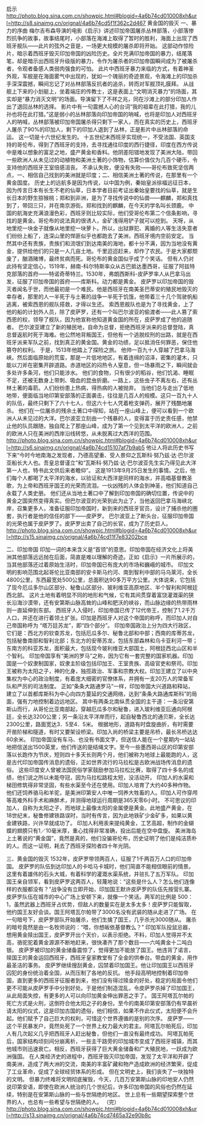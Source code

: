 启示
http://photo.blog.sina.com.cn/showpic.html#blogid=4a6b74cd010008xh&url=http://s8.sinaimg.cn/orignal/4a6b74cd5f1f362c2d467
黄金国的毁灭
一、暴力的序曲
    梅尔吉布森导演的电影《启示》讲述印加帝国屠杀丛林部落，小部落惨烈抗争的故事，故事结尾时，小部落在海滩上取得了暂时的胜利，海面上出现了西班牙舰队——此片的弦外之音是，一场更大规模的屠杀即将开始。
    这部动作惊险片，暗示着西班牙毁灭印加帝国的凶险历史。全片充满印加帝国的暴力，结尾落笔，却是暗示出西班牙升级版的暴力，令作为屠杀者的印加帝国瞬间成为了被屠杀者，令观者备感人类弱肉强食的可怕。
    此片中西班牙暴力来临的方式，有着神圣外观，军舰是在海面雾气中出现的，犹如一个瑰丽的奇迹景观，令海滩上的印加杀手深深震撼，瞬间忘记了对丛林部落反抗者的追杀，转而对军舰顶礼膜拜。
    从战舰上下来的小划艇上，坐着端庄的传教士，这是表面上“文明消灭暴力”的场面，其实却是“暴力消灭文明”的场面。导演留下了不祥之兆，同在沙滩上的部分印加人作出了退回丛林的选择。
    影片中有一句震撼人心的台词“我的祖辈在此打猎，我的儿孙也将在此打猎。”这是弱小的丛林部落向印加帝国的呐喊，也将是印加人对西班牙人的呐喊，丛林部落被印加帝国屠杀得只剩下一家人，而在真实的历史上，西班牙人屠杀了90%的印加人，剩下的印加人退到了丛林，正是影片中丛林部落的命运。
    这一切是十六世纪发生的。
    十五世纪末西班牙实现统一，不受法国、英国支持的哥伦布，得到了西班牙的支持，去寻找通往印度的西行捷径，印度在西方传说中是难以想象的富足之地，盛产黄金和香料。他阴差阳错地发现了美洲大陆，带回一些欧洲人从未见过的动植物和美洲土著的小饰物，估算价值仅为几百个硬币，令支持他的西班牙王室倍感沮丧。
      不承认失败，便没有失败——哥伦布致死坚信两点，一、相信自己找到的美洲就是印度；二、相信美洲土著的传说，在那里有一个黄金国度。
      历史上的远航多是因为传说，以中国为例，秦始皇派徐福远征日本，因为传言日本有长生不老的仙草，日本学者目前考证出秦始皇要找的仙草，就是生长日本的野生猕猴桃；郑和到非洲，是为了寻找传说中的仙兽——麒麟，郑和真找到了，带回三只，并在南京游街。郑和找到的麒麟，在今天的学名叫长颈鹿。
      中国的航海史充满浪漫色彩，西班牙则比较实际，他们受哥伦布第二个信条影响，寻找的是黄金。哥伦布的说法真的很诱人，金矿浅得用铲子就可以挖到。
      天呀，从地里挖一块金子就像从地里挖一块萝卜。所以，出狱罪犯、离婚的人等生活失意者们纷纷上船了，连深山里的悍匪似乎也都跑去了美洲，西班牙境内空前安定。
      当然其中还有贵族，贵族们和流氓们到达南美的海地，都十分不满，因为当地没有黄金，提供给他们的只是一人几亩土地。千里迢迢赶来，却作了农民。于是大家都颓废了，酗酒赌博，最终贫病而死。哥伦布的黄金国似乎成了个笑话。
      但有人仍对此持有坚定信心，1519年，赫南-科尔特斯率众从古巴抵达墨西哥，征服了阿兹特克部落的首府——特诺奇蒂特兰。1530年，弗朗西斯科-皮萨罗率人从巴拿马出发，征服了印加帝国的首府——库斯科。动力都是黄金。
      皮萨罗以印加帝国的毁灭者闻名于世，而他最初是一个难民。他是西班牙在南美圣巴蒂安的殖民地毁灭的幸存者，那里的人一半死于与土著的战争一半死于饥饿，他带着三十几个驾驶帆船逃离，被索西恩的舰队搭救，才得以生还。
      索西恩舰队也是为了寻找黄金，上了他的船的计划外人员，除了皮萨罗，还有一个叫巴尔波亚的偷渡者——此人篡了索西恩的权，领导了舰队，因为他宣称他知道黄金国的所在，皮萨罗成了他的追随者。
      巴尔波亚建立了新的殖民地，自命为总督，拒绝西班牙派来的总督登陆，真总督返航时死于海难。他公然地背叛国王，但他有一个逃脱绞刑的出路，就是在西班牙派来军队之前，找到真正的黄金国。黄金的功绩，足以抵消任何罪恶，保住他篡夺的权利。
      于是，1513年他踏上了探险之旅。
      他帅一百九十人穿越了巴拿马海峡。然后面临原始的荒蛮，那是一片低地地区，有着连绵的沼泽，密集的灌木，只能以刀斧在密集开辟道路。赤道地区的闷热令人窒息，但一场暴雨之下，瞬间就会多处许多条河，他们只能涉水。
    他们的食物，只有很少的稻谷，他们饥渴、睡眠不足，还被无数身上带刺、吸血的昆虫折磨。一路上，这些虫子不离左右，还有丛林土著的毒箭。人们纷纷患上热病，得热病的人被抛弃。
    当他们总与走出了低地地带，便面临当地印第安部落的正面袭击，往往是几百人的规模。这只一百九十人的队伍，最终只剩下了六十七人，但这六十七人凭着枪支弹药，展开了残酷地屠杀。
    他们在一位屠杀的残余土著口中得知，站在一座山峰上，便可以看到一个欧洲人从未见过的大洋。巴尔波亚立刻由一个残暴的人，变得富于历史责任感，他禁止他的队员跟随，独自爬上了那座山峰，成为了第一个见到太平洋的欧洲人，之前的欧洲人只在美洲的西岸沿线转悠，从未脱离过大西洋的范围。
http://photo.blog.sina.com.cn/showpic.html#blogid=4a6b74cd010008xh&url=http://s6.sinaimg.cn/orignal/4a6b74cd15107af7b9ab5
    他让人将此历史书写下来“今时今地南海之发现者，乃德高望重、受人景仰之瓦斯科·努乃兹·达·巴尔波亚船长大人也。吾皇总督谨立”和“瓦斯科·努乃兹·达·巴尔波亚先生实乃得见此大洋第一人也，特书此文供后来者瞻仰”。
    这是1913年9月25日发生的事情。之后，他们每个人都喝了太平洋的海水，以验证和大西洋是同样的海水，并高唱基督教圣歌，为上帝和西班牙国王的光荣而流泪。一伙凶残的人体会到神圣，他们知道自己永载了人类史册。
      他们还从当地土著口中了解到印加帝国的确切位置，传说中的黄金之国突然变得真实。但巴尔波亚的光荣到此为止了，当他返回巴拿马海峡北岸，召集更多人，准备征服印加帝国时，新到来的西班牙官员，设计了捕杀他的圈套，执行者是他的信任的部下——皮萨罗。
      巴尔波亚上了断头台，征服印加帝国的光荣也属于皮萨罗了。皮萨罗出卖了自己的长官，成为了历史巨人。
http://photo.blog.sina.com.cn/showpic.html#blogid=4a6b74cd010008xh&url=http://s15.sinaimg.cn/orignal/4a6b74cd11f7e83202bce
 
二、印加帝国
    印加一词的本来含义是“首领”的意思。印加帝国在经济文化上将美洲其他部落远远抛在后面，简直是难以理解的奇迹。正如《启示》一片所展示的，当其他部落还过着原始生活时，印加帝国已有庞大的市场和巍峨的城市。      印加文明的影响范围北起哥伦比亚南部的安卡斯马约河、南到智利中部的马乌莱河，全长4800公里，东西最宽处500公里，总面积达90多万平方公里。大体说来，它包括了现今厄瓜多尔山区部分、秘鲁山区部分、玻利维亚高原地区、半个智利和阿根廷西北部。
    这片土地有着明显不同的地形和气候，它有其间贯穿着富饶灌溉渠的狭长沿海沙漠带，还有安第斯山脉高耸的山峰和肥沃的峡谷，而山脉边缘的热带雨林则一直延伸到东部。
    西班牙人入侵时，印加帝国已传了12代帝王，控制了1.2千万人口，并还在进行着领土扩张。印加是西班牙人对这个帝国的称呼，而印加人对自己帝国称呼为 “塔万廷苏龙”，即“四个部分”。
    印加帝国政治上分为四大行政区，它们是：西北方的钦查苏龙，包括厄瓜多尔、秘鲁北部和中部；西南的库蒂苏龙，包括秘鲁南部和智利北部；东北方的安蒂苏龙，包括东部森林和乌卡亚利河一带；东南方的科亚苏龙，面积最大，包括现今玻利维亚大部国土，阿根廷西北山区和半个智利。      印加帝国享有“美洲的罗马”之称，因为它有一套完整的国家机器。印加国是一个奴隶制国家，奴隶主阶级包括印加王、王室贵族、高级官吏和祭司。印加王被称为太阳之子，神的化身，独揽政治、军事和宗教大权。印加王建立了以中央集权为中心的政治制度，有着庞大细密的官僚体系，并拥有一支20万人的常备军队和严厉的司法制度。
      正如“条条大路通罗马”一样，印加帝国大兴道路和释站，建立了以首都库斯科为中心向四方蔓延的交通网络，达到“条条大路通库斯科”的局面，强有力地控制着边远地区。      其中有两条北南纵贯全国的主干道：一条沿安第斯山而行，从哥伦比亚南部起，穿越厄瓜多尔和秘鲁，进入玻利维亚后通向阿根廷，全长达3200公里；另一条沿太平洋岸而行，起自秘鲁西北的通贝斯，全长达2300公里，路面宽达3．5至4．5米。
    根据地形，道路有时盘旋曲折，有时需要开凿阶梯和隧道，有时又要架设桥梁。印加入尚的桥梁主要是吊桥，最长吊桥达达60余米。      印加帝国没有车马、也没有书面文字，但送信人能在一个星期内一站站地把信送出1500英里，他们传送的是结绳文字。至今一些墨西哥山区的印第安部落以长跑作为节庆，短则四十多天长则两个月，他们被称为地球上最能跑的人，这是古代印加帝国传消息的遗俗，正如世界流行的马拉松是古欧洲战场传消息的遗俗。
    这些印度安人曾被法国民俗学家鼓励参加马拉松比赛，取得了四十多名的成绩，他们说之所以未能夺冠，因为马拉松路程太短，没活动开。
    印加人的水渠和梯田修筑得非常坚固，有些水渠至今还在使用。印加人培育了大约40多种作物。他们还饲养骆马和羊驼，是美洲印第安人中唯一饲养大牲畜的人。印加人可作穿颅等高难外科手术和麻醉术，并测得地球运行周期是365天零6小时。
    不可思议的印加人，自称为太阳之子，而地球上最像太阳的金属便是黄金。此地盛产黄金，在18世纪末，秘鲁修建铁路误时，当时有传言，因为此地铁矿少金矿多，如果以黄金建铁路，兴许早就成功了。
    印加人利用汞来提纯黄金，工艺高超，制作的金蝴蝶的翅膀只有1／10毫米厚，重心找得非常准确，投出后能在空中盘旋。
    美洲海岛上土著说的“黄金国”，竟然是真的，他们没骗哥伦布，历史证明了他们是纯洁质朴的人。而这一证明，耗去了西班牙探险者四十年光阴。
 
三、黄金国的毁灭
     1532年，皮萨罗带领两百人，征服了1千两百万人口的印加帝国。
    皮萨罗的队伍到达印加人的卡哈马卡城时，他们简直不能相信眼前的情景。这里有着雄伟的石头大城，有着科学的灌溉水渠系统，并驻扎了五万军队。
    印加国王亲自领军，看到皮萨罗这两百人，轻蔑地说：“这些是什么人？怎么他们连像样的衣服都没有？”战争没有立即开始，印加国王默许皮萨罗的队伍先按营扎寨。
    皮萨罗队伍在城市的中心广场上安顿下来，就像一个笑话。两军的比例是 500：1，虽然武器上西班牙占优势，但敌人的数量实在是太多太多！皮萨罗只能智取，他约国王友好会谈。国王阿塔瓦尔帕带了3000名没有武装的随从走进了广场。
 在一句暗号下，皮萨罗部队开始屠杀，他们生擒了国王，几乎杀光3000随从。
    屠杀的暗号竟然是由一名牧师说的：“喂，你想皈依基督教么？”
    印加军队投鼠忌器，想用黄金赎出国王，皮萨罗开出个天价，以表示拒绝。不料，印加人觉得并不太高，骆驼驼着黄金源源不断地赶来，很快凑齐了那个数目——六吨黄金十二吨白银。
    皮萨罗被印加的黄金储备震惊了，觉得更加不能放了国王。他违背了诺言，赎国王的黄金运回西班牙，西班牙皇家教堂有了全金的供奉台。带血的黄金，用作最圣洁的事务。
    皮萨罗继续搜刮黄金，囚禁着印加国王。他让印加国王以西班牙囚犯的身份统治着全国，从而压制了各地的反抗。
    他手段高明地控制着印加帝国，直到更多的西班牙征服者到来，他们没有得过赎金的好处，稳定的局面令他们更不可能从皮萨罗手中分到好处。于是他们制造混乱，令皮萨罗杀掉了印加国王，从此局面失控，有更多的人可以向印加黄金伸出罪恶之手了。
    国王阿塔瓦尔帕的死亡方式是火刑，这倒符合他太阳之子的身份。至今的南美印第安部落仍有早晨祈请太阳的仪式，这是印加古国的遗俗，他们相信，如果不作此仪式，太阳便不会升起。他们赋予了自己巨大的权利，可惜这个世界遵循的是别的次序。
    皮萨罗——这个平民暴发户，竟然处死了一个世界上权力最大的君主。阿塔瓦尔帕死后，印加人有几次起义几乎把西班牙人赶出秘鲁，但他们一直没有最终成功。
    阿塔瓦帕死后，国家结构顷刻间分崩离析，一些主干路旁的印加城市变成了西班牙城镇，而其他城市则迅速衰亡。相反，西班牙获得了巨大黄金储备和广大殖民地，一跃成为欧洲强国。
    在人类经济史的进程中，西班牙毁灭印加帝国，发现了太平洋和开辟了南美洲，造成了两大洲的交流，南美的丰富矿藏和物产造成欧洲的经济繁荣，促成了工业革命，促成了全球经贸体系的形成。
    但在文明史上，我们丧失了一块独特的文明。
    但暴力终难将文明彻底摧毁，今天，几百万安第斯山脉的印地安人仍然说印第安语，即使在欧洲人统治的几个世纪后，许多印加帝国的风俗也仍然在延续，特别是在安第斯山脉的一些与世隔绝的地区。
    世上总有一些期望探索整个世界的人，也总有一些希望与世隔绝的人。
（完）
http://photo.blog.sina.com.cn/showpic.html#blogid=4a6b74cd010008xh&url=http://s13.sinaimg.cn/orignal/4a6b74cd7465a32e90b8c
